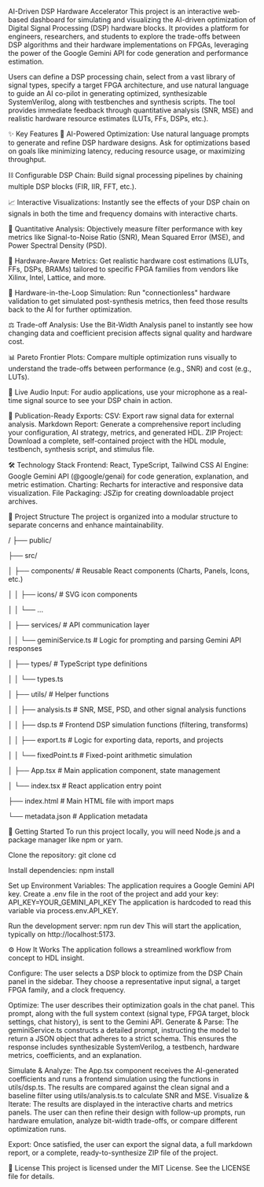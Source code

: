 AI-Driven DSP Hardware Accelerator
This project is an interactive web-based dashboard for simulating and visualizing the AI-driven optimization of Digital Signal Processing (DSP) hardware blocks. It provides a platform for engineers, researchers, and students to explore the trade-offs between DSP algorithms and their hardware implementations on FPGAs, leveraging the power of the Google Gemini API for code generation and performance estimation.

Users can define a DSP processing chain, select from a vast library of signal types, specify a target FPGA architecture, and use natural language to guide an AI co-pilot in generating optimized, synthesizable SystemVerilog, along with testbenches and synthesis scripts. The tool provides immediate feedback through quantitative analysis (SNR, MSE) and realistic hardware resource estimates (LUTs, FFs, DSPs, etc.).

✨ Key Features
🤖 AI-Powered Optimization: Use natural language prompts to generate and refine DSP hardware designs. Ask for optimizations based on goals like minimizing latency, reducing resource usage, or maximizing throughput.

⛓️ Configurable DSP Chain: Build signal processing pipelines by chaining multiple DSP blocks (FIR, IIR, FFT, etc.).

📈 Interactive Visualizations: Instantly see the effects of your DSP chain on signals in both the time and frequency domains with interactive charts.

🔬 Quantitative Analysis: Objectively measure filter performance with key metrics like Signal-to-Noise Ratio (SNR), Mean Squared Error (MSE), and Power Spectral Density (PSD).

🎯 Hardware-Aware Metrics: Get realistic hardware cost estimations (LUTs, FFs, DSPs, BRAMs) tailored to specific FPGA families from vendors like Xilinx, Intel, Lattice, and more.

🔁 Hardware-in-the-Loop Simulation: Run "connectionless" hardware validation to get simulated post-synthesis metrics, then feed those results back to the AI for further optimization.

⚖️ Trade-off Analysis: Use the Bit-Width Analysis panel to instantly see how changing data and coefficient precision affects signal quality and hardware cost.

📊 Pareto Frontier Plots: Compare multiple optimization runs visually to understand the trade-offs between performance (e.g., SNR) and cost (e.g., LUTs).

🎤 Live Audio Input: For audio applications, use your microphone as a real-time signal source to see your DSP chain in action.

📑 Publication-Ready Exports:
CSV: Export raw signal data for external analysis.
Markdown Report: Generate a comprehensive report including your configuration, AI strategy, metrics, and generated HDL.
ZIP Project: Download a complete, self-contained project with the HDL module, testbench, synthesis script, and stimulus file.

🛠️ Technology Stack
Frontend: React, TypeScript, Tailwind CSS
AI Engine: Google Gemini API (@google/genai) for code generation, explanation, and metric estimation.
Charting: Recharts for interactive and responsive data visualization.
File Packaging: JSZip for creating downloadable project archives.

📁 Project Structure
The project is organized into a modular structure to separate concerns and enhance maintainability.

/
├── public/

├── src/

│   ├── components/       # Reusable React components (Charts, Panels, Icons, etc.)

│   │   ├── icons/        # SVG icon components

│   │   └── ...

│   ├── services/         # API communication layer

│   │   └── geminiService.ts # Logic for prompting and parsing Gemini API responses

│   ├── types/            # TypeScript type definitions

│   │   └── types.ts

│   ├── utils/            # Helper functions

│   │   ├── analysis.ts   # SNR, MSE, PSD, and other signal analysis functions

│   │   ├── dsp.ts        # Frontend DSP simulation functions (filtering, transforms)

│   │   ├── export.ts     # Logic for exporting data, reports, and projects

│   │   └── fixedPoint.ts # Fixed-point arithmetic simulation

│   ├── App.tsx           # Main application component, state management

│   └── index.tsx         # React application entry point

├── index.html            # Main HTML file with import maps

└── metadata.json         # Application metadata


🚀 Getting Started
To run this project locally, you will need Node.js and a package manager like npm or yarn.

Clone the repository:
git clone <repository-url>
cd <repository-directory>

Install dependencies:
npm install

Set up Environment Variables:
The application requires a Google Gemini API key. Create a .env file in the root of the project and add your key:
API_KEY=YOUR_GEMINI_API_KEY
The application is hardcoded to read this variable via process.env.API_KEY.

Run the development server:
npm run dev
This will start the application, typically on http://localhost:5173.


⚙️ How It Works
The application follows a streamlined workflow from concept to HDL insight.

Configure: The user selects a DSP block to optimize from the DSP Chain panel in the sidebar. They choose a representative input signal, a target FPGA family, and a clock frequency.

Optimize: The user describes their optimization goals in the chat panel. This prompt, along with the full system context (signal type, FPGA target, block settings, chat history), is sent to the Gemini API.
Generate & Parse: The geminiService.ts constructs a detailed prompt, instructing the model to return a JSON object that adheres to a strict schema. This ensures the response includes synthesizable SystemVerilog, a testbench, hardware metrics, coefficients, and an explanation.

Simulate & Analyze: The App.tsx component receives the AI-generated coefficients and runs a frontend simulation using the functions in utils/dsp.ts. The results are compared against the clean signal and a baseline filter using utils/analysis.ts to calculate SNR and MSE.
Visualize & Iterate: The results are displayed in the interactive charts and metrics panels. The user can then refine their design with follow-up prompts, run hardware emulation, analyze bit-width trade-offs, or compare different optimization runs.

Export: Once satisfied, the user can export the signal data, a full markdown report, or a complete, ready-to-synthesize ZIP file of the project.


📄 License
This project is licensed under the MIT License. See the LICENSE file for details.
